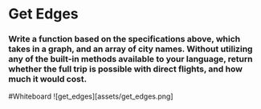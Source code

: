 # Get Edges

### Write a function based on the specifications above, which takes in a graph, and an array of city names. Without utilizing any of the built-in methods available to your language, return whether the full trip is possible with direct flights, and how much it would cost.

#Whiteboard
![get_edges][assets/get_edges.png]

